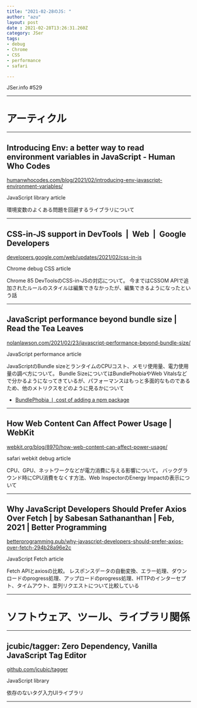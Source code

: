 ```yaml
---
title: "2021-02-28のJS: "
author: "azu"
layout: post
date : 2021-02-28T13:26:31.260Z
category: JSer
tags:
- debug
- Chrome
- CSS
- performance
- safari

---
```


JSer.info #529

----

<h1 class="site-genre">アーティクル</h1>

----

## Introducing Env: a better way to read environment variables in JavaScript - Human Who Codes
[humanwhocodes.com/blog/2021/02/introducing-env-javascript-environment-variables/](https://humanwhocodes.com/blog/2021/02/introducing-env-javascript-environment-variables/ "Introducing Env: a better way to read environment variables in JavaScript - Human Who Codes")
<p class="jser-tags jser-tag-icon"><span class="jser-tag">JavaScript</span> <span class="jser-tag">library</span> <span class="jser-tag">article</span></p>

環境変数のよくある問題を回避するライブラリについて


----

## CSS-in-JS support in DevTools  |  Web  |  Google Developers
[developers.google.com/web/updates/2021/02/css-in-js](https://developers.google.com/web/updates/2021/02/css-in-js "CSS-in-JS support in DevTools  |  Web  |  Google Developers")
<p class="jser-tags jser-tag-icon"><span class="jser-tag">Chrome</span> <span class="jser-tag">debug</span> <span class="jser-tag">CSS</span> <span class="jser-tag">article</span></p>

Chrome 85 DevToolsのCSS-in-JSの対応について。
今まではCSSOM APIで追加されたルールのスタイルは編集できなかったが、編集できるようになったという話


----

## JavaScript performance beyond bundle size | Read the Tea Leaves
[nolanlawson.com/2021/02/23/javascript-performance-beyond-bundle-size/](https://nolanlawson.com/2021/02/23/javascript-performance-beyond-bundle-size/ "JavaScript performance beyond bundle size | Read the Tea Leaves")
<p class="jser-tags jser-tag-icon"><span class="jser-tag">JavaScript</span> <span class="jser-tag">performance</span> <span class="jser-tag">article</span></p>

JavaScriptのBundle sizeとランタイムのCPUコスト、メモリ使用量、電力使用量の調べ方について。
Bundle SizeについてはBundlePhobiaやWeb Vitalsなどで分かるようになってきているが、パフォーマンスはもっと多面的なものであるため、他のメトリクスをどのように見るかについて

- [BundlePhobia ❘ cost of adding a npm package](https://bundlephobia.com/ "BundlePhobia ❘ cost of adding a npm package")

----

## How Web Content Can Affect Power Usage | WebKit
[webkit.org/blog/8970/how-web-content-can-affect-power-usage/](https://webkit.org/blog/8970/how-web-content-can-affect-power-usage/ "How Web Content Can Affect Power Usage | WebKit")
<p class="jser-tags jser-tag-icon"><span class="jser-tag">safari</span> <span class="jser-tag">webkit</span> <span class="jser-tag">debug</span> <span class="jser-tag">article</span></p>

CPU、GPU、ネットワークなどが電力消費に与える影響について。
バックグラウンド時にCPU消費をなくす方法、Web InspectorのEnergy Impactの表示について


----

## Why JavaScript Developers Should Prefer Axios Over Fetch | by Sabesan Sathananthan | Feb, 2021 | Better Programming
[betterprogramming.pub/why-javascript-developers-should-prefer-axios-over-fetch-294b28a96e2c](https://betterprogramming.pub/why-javascript-developers-should-prefer-axios-over-fetch-294b28a96e2c "Why JavaScript Developers Should Prefer Axios Over Fetch | by Sabesan Sathananthan | Feb, 2021 | Better Programming")
<p class="jser-tags jser-tag-icon"><span class="jser-tag">JavaScript</span> <span class="jser-tag">Fetch</span> <span class="jser-tag">article</span></p>

Fetch APIとaxiosの比較。
レスポンスデータの自動変換、エラー処理、ダウンロードのprogress処理、アップロードのprogress処理、HTTPのインターセプト、タイムアウト、並列リクエストについて比較している


----
<h1 class="site-genre">ソフトウェア、ツール、ライブラリ関係</h1>

----

## jcubic/tagger: Zero Dependency, Vanilla JavaScript Tag Editor
[github.com/jcubic/tagger](https://github.com/jcubic/tagger "jcubic/tagger: Zero Dependency, Vanilla JavaScript Tag Editor")
<p class="jser-tags jser-tag-icon"><span class="jser-tag">JavaScript</span> <span class="jser-tag">library</span></p>

依存のないタグ入力UIライブラリ


----
